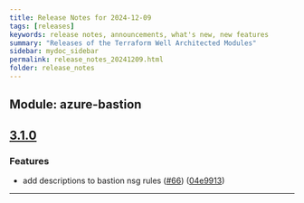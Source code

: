 ```yaml
---
title: Release Notes for 2024-12-09
tags: [releases]
keywords: release notes, announcements, what's new, new features
summary: "Releases of the Terraform Well Architected Modules"
sidebar: mydoc_sidebar
permalink: release_notes_20241209.html
folder: release_notes
---
```


## Module: azure-bastion
## [3.1.0](https://github.com/CloudNationHQ/terraform-azure-bastion/releases/tag/v3.1.0)


### Features

* add descriptions to bastion nsg rules ([#66](https://github.com/CloudNationHQ/terraform-azure-bastion/issues/66)) ([04e9913](https://github.com/CloudNationHQ/terraform-azure-bastion/commit/04e9913d80e7e5a6b9feaf027b54fcad1941b948))

---

